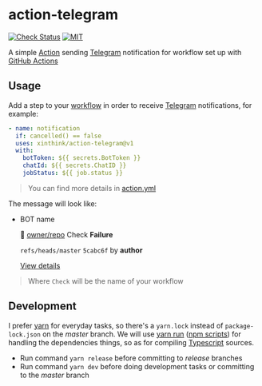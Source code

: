 # action-telegram

[![Check Status][check-badge]][github-runs]
[![MIT][license-badge]][license]

A simple [Action] sending [Telegram] notification for workflow set up with [GitHub Actions]

[check-badge]: https://github.com/xinthink/action-telegram/workflows/Check/badge.svg
[github-runs]: https://github.com/xinthink/action-telegram/actions
[license-badge]: https://img.shields.io/github/license/xinthink/action-telegram
[license]: https://raw.githubusercontent.com/xinthink/action-telegram/master/LICENSE

## Usage

Add a step to your [workflow] in order to receive [Telegram] notifications, for example:

```yml
- name: notification
  if: cancelled() == false
  uses: xinthink/action-telegram@v1
  with:
    botToken: ${{ secrets.BotToken }}
    chatId: ${{ secrets.ChatID }}
    jobStatus: ${{ job.status }}
```

> You can find more details in [action.yml]

The message will look like:
  - BOT name

    🔴 [owner/repo]() Check **Failure**

    `refs/heads/master` `5cabc6f` by **author**

    [View details]()

> Where `Check` will be the name of your workflow

## Development

I prefer [yarn] for everyday tasks, so there's a `yarn.lock` instead of `package-lock.json` on the *master* branch. We will use [yarn run] ([npm scripts]) for handling the dependencies things, so as for compiling [Typescript] sources.

- Run command `yarn release` before committing to *release* branches
- Run command `yarn dev` before doing development tasks or committing to the *master* branch


[GitHub Actions]: https://help.github.com/en/articles/about-github-actions
[Action]: https://help.github.com/en/articles/about-actions
[workflow]: https://help.github.com/en/articles/workflow-syntax-for-github-actions
[Telegram]: https://telegram.org
[action.yml]: https://github.com/xinthink/action-telegram/blob/master/action.yml
[yarn]: https://yarnpkg.com/
[yarn run]: https://yarnpkg.com/lang/en/docs/cli/run/
[npm scripts]: https://docs.npmjs.com/misc/scripts
[Typescript]: https://www.typescriptlang.org
